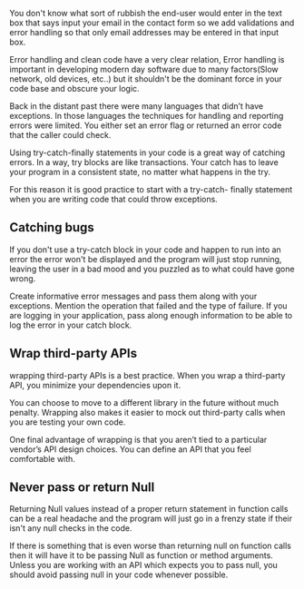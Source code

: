 You don't know what sort of rubbish the end-user would enter in the text box that says input your email in the contact form so we add validations and error handling so that only email addresses may be entered in that input box.

Error handling and clean code have a very clear relation, Error handling is important in developing modern day software due to many factors(Slow network, old devices, etc..) but it shouldn't be the dominant force in your code base and obscure your logic.

Back in the distant past there were many languages that didn’t have exceptions. In those languages the techniques for handling and reporting errors were limited. You either set an error flag or returned an error code that the caller could check.

Using try-catch-finally statements in your code is a great way of catching errors. In a way, try blocks are like transactions. Your catch has to leave your program in a consistent state, no matter what happens in the try. 

For this reason it is good practice to start with a try-catch- finally statement when you are writing code that could throw 
exceptions.

## Catching bugs

If you don't use a try-catch block in your code and happen to run into an error the error won't be displayed and the program will just stop running, leaving the user in a bad mood and you puzzled as to what could have gone wrong.

Create informative error messages and pass them along with your exceptions. Mention the operation that failed and the type of failure. If you are logging in your application, pass along enough information to be able to log the error in your catch block.

## Wrap third-party APIs

wrapping third-party APIs is a best practice. When you wrap a third-party API, you minimize your dependencies upon it. 

You can choose to move to a different library in the future without much penalty. Wrapping also makes it easier to mock out third-party calls when you are testing your own code.

One final advantage of wrapping is that you aren’t tied to a particular vendor’s API design choices. You can define an API that you feel comfortable with.

## Never pass or return Null

Returning Null values instead of a proper return statement in function calls can be a real headache and the program will just go in a frenzy state if their isn't any null checks in the code.

If there is something that is even worse than returning null on function calls then it will have it to be passing Null as function or method arguments. Unless you are working with an API which expects you to pass null, you should avoid passing null in your code whenever possible.